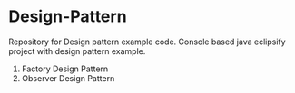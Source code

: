 # Design-Pattern
Repository for Design pattern example code.
Console based java eclipsify project with design pattern example.

1. Factory Design Pattern
2. Observer Design Pattern
